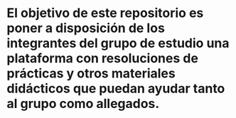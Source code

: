 # El objetivo de este repositorio es poner a disposición de los integrantes del grupo de estudio una plataforma con resoluciones de prácticas y otros materiales didácticos que puedan ayudar tanto al grupo como allegados.
